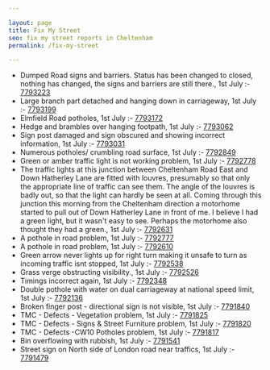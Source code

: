```yaml
---

layout: page
title: Fix My Street
seo: fix my street reports in Cheltenham
permalink: /fix-my-street

---
```


<!-- fix_marker starts -->

- Dumped Road signs and barriers. Status has been changed to closed, nothing has changed, the signs and barriers are still there., 1st July :- [7793223](https://www.fixmystreet.com/report/7793223)
- Large branch part detached and hanging down in carriageway, 1st July :- [7793199](https://www.fixmystreet.com/report/7793199)
- Elmfield Road potholes, 1st July :- [7793172](https://www.fixmystreet.com/report/7793172)
- Hedge and brambles over hanging footpath, 1st July :- [7793062](https://www.fixmystreet.com/report/7793062)
- Sign post damaged and sign obscured and showing incorrect information, 1st July :- [7793031](https://www.fixmystreet.com/report/7793031)
- Numerous potholes/ crumbling road surface, 1st July :- [7792849](https://www.fixmystreet.com/report/7792849)
- Green or amber traffic light is not working problem, 1st July :- [7792778](https://www.fixmystreet.com/report/7792778)
- The traffic lights at this junction between Cheltenham Road East and Down Hatherley Lane are fitted with louvres, presumably so that only the appropriate line of traffic can see them. The angle of the louvres is badly out, so that the light can hardly be seen at all. Coming through this junction this morning from the Cheltenham direction a motorhome started to pull out of Down Hatherley Lane in front of me. I believe I had a green light, but it wasn't easy to see. Perhaps the motorhome also thought they had a green., 1st July :- [7792631](https://www.fixmystreet.com/report/7792631)
- A pothole in road problem, 1st July :- [7792777](https://www.fixmystreet.com/report/7792777)
- A pothole in road problem, 1st July :- [7792610](https://www.fixmystreet.com/report/7792610)
- Green arrow never lights up for right turn making it unsafe to turn as incoming traffic isnt stopped, 1st July :- [7792538](https://www.fixmystreet.com/report/7792538)
- Grass verge obstructing visibility., 1st July :- [7792526](https://www.fixmystreet.com/report/7792526)
- Timings incorrect again, 1st July :- [7792348](https://www.fixmystreet.com/report/7792348)
- Double pothole with water on dual carriageway at national speed limit, 1st July :- [7792136](https://www.fixmystreet.com/report/7792136)
- Broken finger post - directional sign is not visible, 1st July :- [7791840](https://www.fixmystreet.com/report/7791840)
- TMC - Defects - Vegetation problem, 1st July :- [7791825](https://www.fixmystreet.com/report/7791825)
- TMC - Defects - Signs & Street Furniture problem, 1st July :- [7791820](https://www.fixmystreet.com/report/7791820)
- TMC - Defects -CW10 Potholes problem, 1st July :- [7791817](https://www.fixmystreet.com/report/7791817)
- Bin overflowing with rubbish, 1st July :- [7791541](https://www.fixmystreet.com/report/7791541)
- Street sign on North side of London road near traffics, 1st July :- [7791479](https://www.fixmystreet.com/report/7791479)

<!-- fix_marker ends -->